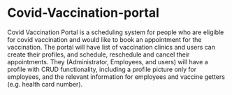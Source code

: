 # Covid-Vaccination-portal
Covid Vaccination Portal is a scheduling system for people who are eligible for covid vaccination and would like to book an appointment for the vaccination. The portal will have list of vaccination clinics and users can create their profiles, and schedule, reschedule and cancel their appointments. They (Administrator, Employees, and users) will have a profile with CRUD functionality, including a profile picture only for employees, and the relevant information for employees and vaccine getters (e.g. health card number). 
